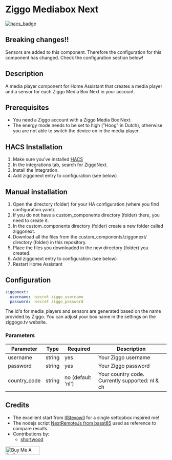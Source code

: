 # Ziggo Mediabox Next

[![hacs_badge](https://img.shields.io/badge/HACS-Default-orange.svg)](https://github.com/custom-components/hacs)

## Breaking changes!!
Sensors are added to this component. Therefore the configuration for this component has changed. Check the configuration section below!

## Description
A media player component for Home Assistant that creates a media player and a sensor for each Ziggo Media Box Next in your account.

## Prerequisites
- You need a Ziggo account with a Ziggo Media Box Next.
- The energy mode needs to be set to high ("Hoog" in Dutch), otherwise you are not able to switch the device on in the media player.

## HACS Installation
1. Make sure you've installed [HACS](https://hacs.xyz/docs/installation/prerequisites)
2. In the integrations tab, search for ZiggoNext.
3. Install the Integration.
4. Add ziggonext entry to configuration (see below)

## Manual installation

1. Open the directory (folder) for your HA configuration (where you find configuration.yaml).
2. If you do not have a custom_components directory (folder) there, you need to create it.
3. In the custom_components directory (folder) create a new folder called ziggonext.
4. Download all the files from the custom_components/ziggonext/ directory (folder) in this repository.
5. Place the files you downloaded in the new directory (folder) you created.
6. Add ziggonext entry to configuration (see below)
7. Restart Home Assistant

## Configuration
```yaml
ziggonext:
  username: !secret ziggo_username
  password: !secret ziggo_password  
```
The id's for media_players and sensors are generated based on the name provided by Ziggo. You can adjust your box name in the settings on the ziggogo.tv website.

### Parameters
| Parameter | Type | Required | Description
| --- | ----------- | --- | --- |
| username | string | yes | Your Ziggo username |
| password | string | yes | Your Ziggo password |
| country_code | string | no (default 'nl')| Your country code. Currently supported: nl & ch |

## Credits
- The excellent start from [IIStevowII](https://github.com/IIStevowII/ziggo-mediabox-next) for a single settopbox inspired me!
- The nodejs script [NextRemoteJs from basst85](https://github.com/basst85/NextRemoteJs/) used as reference to compare results.
- Contributions by:
  - [shortwood](https://github.com/shortwood)

<a href="https://www.buymeacoffee.com/sholofly" target="_blank"><img src="https://cdn.buymeacoffee.com/buttons/default-blue.png" alt="Buy Me A Coffee" style="height: 25px !important;width: 108px !important;" ></a>